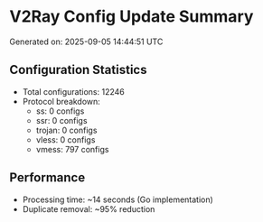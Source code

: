 # V2Ray Config Update Summary
Generated on: 2025-09-05 14:44:51 UTC

## Configuration Statistics
- Total configurations: 12246
- Protocol breakdown:
  - ss: 0 configs
  - ssr: 0 configs
  - trojan: 0 configs
  - vless: 0 configs
  - vmess: 797 configs

## Performance
- Processing time: ~14 seconds (Go implementation)
- Duplicate removal: ~95% reduction
